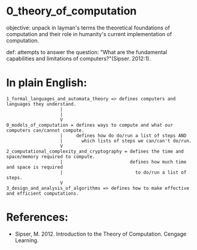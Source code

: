 # 0_theory_of_computation

objective: unpack in layman's terms the theoretical foundations of computation and their role in humanity's current implementation of computation.

def: attempts to answer the question: "What are the fundamental capabilities and limitations of computers?"(Sipser. 2012:1).

# In plain English:
    1_formal_languages_and_automata_theory => defines computers and languages they understand.
                        |
                        |
                        V
    0_models_of_computation = defines ways to compute and what our computers can/cannot compute.
                        |     defines how do do/run a list of steps AND
                        |       which lists of steps we can/can't do/run.
                        V
    2_computational_complexity_and_cryptography = defines the time and space/memory required to compute.
                        |                         defines how much time and space is required
                        |                           to do/run a list of steps.
                        V
    3_design_and_analysis_of_algorithms => defines how to make effective and efficient computations.
                                            
# References:
* Sipser, M. 2012. Introduction to the Theory of Computation. Cengage Learning.

